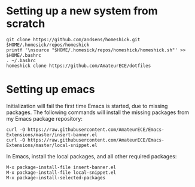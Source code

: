 # Setting up a new system from scratch

```
git clone https://github.com/andsens/homeshick.git $HOME/.homesick/repos/homeshick
printf '\nsource "$HOME/.homesick/repos/homeshick/homeshick.sh"' >> $HOME/.bashrc
. ~/.bashrc
homeshick clone https://github.com/AmateurECE/dotfiles
```

# Setting up emacs

Initialization will fail the first time Emacs is started, due to missing
packages. The following commands will install the missing packages from my
Emacs package repository:

```
curl -O https://raw.githubusercontent.com/AmateurECE/Emacs-Extensions/master/insert-banner.el
curl -O https://raw.githubusercontent.com/AmateurECE/Emacs-Extensions/master/local-snippet.el
```

In Emacs, install the local packages, and all other required packages:

```
M-x package-install-file insert-banner.el
M-x package-install-file local-snippet.el
M-x package-install-selected-packages
```
